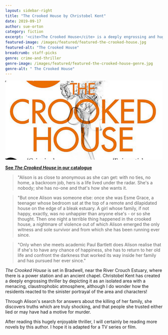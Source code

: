 ```yaml
---
layout: sidebar-right
title: "The Crooked House by Christobel Kent"
date: 2019-09-17
author: sue-orton
category: fiction
excerpt: '<cite>The Crooked House</cite> is a deeply engrossing and hugely enjoyable thriller.'
featured-image: /images/featured/featured-the-crooked-house.jpg
featured-alt: "The Crooked House"
breadcrumb: staff-picks
genre: crime-and-thriller
genre-image: /images/featured/featured-the-crooked-house-genre.jpg
genre-alt: " The Crooked House"
---
```


![The Crooked House](/images/featured/featured-the-crooked-house.jpg)

**[See <cite>The Crooked House</cite> in our catalogue](https://suffolk.spydus.co.uk/cgi-bin/spydus.exe/ENQ/OPAC/BIBENQ?BRN=1698965)**

> "Alison is as close to anonymous as she can get: with no ties, no home, a backroom job, hers is a life lived under the radar. She's a nobody; she has no-one and that's how she wants it.

> "But once Alison was someone else: once she was Esme Grace, a teenager whose bedroom sat at the top of a remote and dilapidated house on the edge of a bleak estuary. A girl whose family, if not happy, exactly, was no unhappier than anyone else's - or so she thought. Then one night a terrible thing happened in the crooked house, a nightmare of violence out of which Alison emerged the only witness and sole survivor and from which she has been running ever since.

> "Only when she meets academic Paul Bartlett does Alison realise that if she's to have any chance of happiness, she has to return to her old life and confront the darkness that worked its way inside her family and has pursued her ever since."

<cite>The Crooked House</cite> is set in Bradwell, near the River Crouch Estuary, where there is a power station and an ancient chapel. Christobel Kent has created a deeply engrossing thriller by depicting it as an isolated area with a menacing, claustrophobic atmosphere, although I do wonder how the residents reacted to the sinister portrayal of the area and characters!

Through Alison's search for answers about the killing of her family, she discovers truths which are truly shocking, and that people she trusted either lied or may have had a motive for murder.

After reading this hugely enjoyable thriller, I will certainly be reading more novels by this author. I hope it is adapted for a TV series or film.
